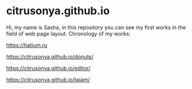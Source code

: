 # citrusonya.github.io
Hi, my name is Sasha, in this repository you can see my first works in the field of web page layout. 
Chronology of my works:

https://hatium.ru

https://citrusonya.github.io/donuts/

https://citrusonya.github.io/editor/

https://citrusonya.github.io/tajam/
